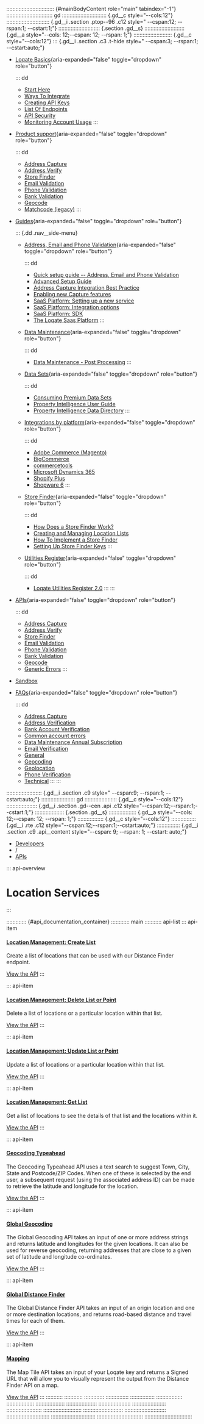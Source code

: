::::::::::::::::::::::::::::::: {#mainBodyContent role="main" tabindex="-1"}
:::::::::::::::::::::::::::::: gd
::::::::::::::::::::::::::::: {.gd__c style="--cols:12"}
:::::::::::::::::::::::::::: {.gd__i .section .ptop--96 .c12 style=" --cspan:12; --rspan:1; --cstart:1;"}
::::::::::::::::::::::::::: {.section .gd__s}
:::::::::::::::::::::::::: {.gd__a style="--cols: 12;--cspan: 12; --rspan: 1;"}
::::::::::::::::::::::::: {.gd__c style="--cols:12"}
::: {.gd__i .section .c3 .t-hide style=" --cspan:3; --rspan:1; --cstart:auto;"}
- [Loqate Basics](#){aria-expanded="false" toggle="dropdown"
  role="button"}

  ::: dd
  - [Start Here](/developers/getting-started/)
  - [Ways To Integrate](/developers/getting-started/ways-to-integrate/)
  - [Creating API Keys](/developers/getting-started/creating-api-keys/)
  - [List Of Endpoints](/developers/getting-started/list-of-endpoints/)
  - [API Security](/developers/getting-started/api-security/)
  - [Monitoring Account
    Usage](/developers/getting-started/monitoring-account-usage/)
  :::
- [Product support](#){aria-expanded="false" toggle="dropdown"
  role="button"}

  ::: dd
  - [Address Capture](/developers/address-capture/)
  - [Address Verify](/developers/address-verify/)
  - [Store Finder](/developers/store-finder/)
  - [Email Validation](/developers/email-validation/)
  - [Phone Validation](/developers/phone-verification/)
  - [Bank Validation](/developers/bank-verification/)
  - [Geocode](/developers/geocode/)
  - [Matchcode (legacy)](/developers/matchcode/)
  :::
- [Guides](#){aria-expanded="false" toggle="dropdown" role="button"}

  ::: {.dd .nav__side-menu}
  - [Address, Email and Phone Validation](#){aria-expanded="false"
    toggle="dropdown" role="button"}

    ::: dd
    - [Quick setup guide -- Address, Email and Phone
      Validation](/developers/guides/quick/)
    - [Advanced Setup Guide](/developers/guides/advanced-setup-guide/)
    - [Address Capture Integration Best
      Practice](/developers/guides/address-capture-integration-best-practice/)
    - [Enabling new Capture
      features](/developers/guides/enabling-new-capture-features/)
    - [SaaS Platform: Setting up a new
      service](/developers/guides/saas-platform-setting-up/)
    - [SaaS Platform: Integration
      options](/developers/guides/saas-platform-integration-options/)
    - [SaaS Platform: SDK](/developers/guides/saas-platform-sdk/)
    - [The Loqate Saas
      Platform](/developers/guides/the-loqate-saas-platform/)
    :::
  - [Data Maintenance](#){aria-expanded="false" toggle="dropdown"
    role="button"}

    ::: dd
    - [Data Maintenance - Post
      Processing](/developers/guides/data-maintenance-post-processing/)
    :::
  - [Data Sets](#){aria-expanded="false" toggle="dropdown"
    role="button"}

    ::: dd
    - [Consuming Premium Data
      Sets](/developers/guides/consuming-premium-data-sets/)
    - [Property Intelligence User
      Guide](/developers/guides/property-intelligence-user-guide/)
    - [Property Intelligence Data
      Directory](/developers/guides/property-intelligence-data-directory/)
    :::
  - [Integrations by platform](#){aria-expanded="false"
    toggle="dropdown" role="button"}

    ::: dd
    - [Adobe Commerce
      (Magento)](/developers/guides/adobe-commerce-magento-integration-guide/)
    - [BigCommerce](/developers/guides/bigcommerce/)
    - [commercetools](/developers/guides/commercetools-integration/)
    - [Microsoft Dynamics
      365](/developers/guides/loqate-for-microsoft-dynamics-365/)
    - [Shopify
      Plus](/developers/guides/the-loqate-shopify-integration-guide/)
    - [Shopware
      6](/developers/guides/loqate-plugin-for-shopware-6-configuration-guide/)
    :::
  - [Store Finder](#){aria-expanded="false" toggle="dropdown"
    role="button"}

    ::: dd
    - [How Does a Store Finder
      Work?](/developers/guides/how-does-a-store-finder-work/)
    - [Creating and Managing Location
      Lists](/developers/guides/creating-and-managing-location-lists/)
    - [How To Implement a Store
      Finder](/developers/guides/how-to-implement-a-store-finder/)
    - [Setting Up Store Finder
      Keys](/developers/guides/setting-up-store-finder-keys/)
    :::
  - [Utilities Register](#){aria-expanded="false" toggle="dropdown"
    role="button"}

    ::: dd
    - [Loqate Utilities Register
      2.0](/developers/guides/loqate-utilities-register/)
    :::
  :::
- [APIs](/developers/api/){aria-expanded="false" toggle="dropdown"
  role="button"}

  ::: dd
  - [Address Capture](/developers/api/capture/)
  - [Address Verify](/developers/api/cleanseplus/)
  - [Store Finder](/developers/apis/location-services/)
  - [Email Validation](/developers/api/emailvalidation/)
  - [Phone Validation](/developers/api/phonenumbervalidation/)
  - [Bank Validation](/developers/api/bankaccountvalidation/)
  - [Geocode](/developers/api/distancesanddirections/)
  - [Generic Errors](/developers/api/generic-errors/)
  :::
- [Sandbox](/developers/sandbox/)
- [FAQs](#){aria-expanded="false" toggle="dropdown" role="button"}

  ::: dd
  - [Address Capture](/developers/faqs/Address-Capture)
  - [Address Verification](/developers/faqs/Address-Verification)
  - [Bank Account
    Verification](/developers/faqs/Bank-Account-Verification)
  - [Common account errors](/developers/faqs/Common-account-errors)
  - [Data Maintenance Annual
    Subscription](/developers/faqs/Data-Maintenance-Annual-Subscription)
  - [Email Verification](/developers/faqs/Email-Verification)
  - [General](/developers/faqs/General)
  - [Geocoding](/developers/faqs/Geocoding)
  - [Geolocation](/developers/faqs/Geolocation)
  - [Phone Verification](/developers/faqs/Phone-Verification)
  - [Technical](/developers/faqs/Technical)
  :::
:::

::::::::::::::::::::::: {.gd__i .section .c9 style=" --cspan:9; --rspan:1; --cstart:auto;"}
:::::::::::::::::::::: gd
::::::::::::::::::::: {.gd__c style="--cols:12"}
:::::::::::::::::::: {.gd__i .section .gd--cen .api .c12 style="--cspan:12;--rspan:1;--cstart:1;"}
::::::::::::::::::: {.section .gd__s}
:::::::::::::::::: {.gd__a style="--cols: 12;--cspan: 12; --rspan: 1;"}
::::::::::::::::: {.gd__c style="--cols:12"}
:::::::::::::::: {.gd__i .rte .c12 style="--cspan:12;--rspan:1;--cstart:auto;"}
::::::::::::::: {.gd__i .section .c9 .api__content style="--cspan: 9; --rspan: 1; --cstart: auto;"}
- [Developers](/developers/)
- /
- [APIs](/developers/api/)

::: api-overview
# Location Services
:::

::::::::::::: {#api_documentation_container}
:::::::::::: main
::::::::::: api-list
::: api-item
#### [Location Management: Create List](/developers/apis/location-services/location-management-create-list/)

Create a list of locations that can be used with our Distance Finder
endpoint.

[View the
API](/developers/apis/location-services/location-management-create-list/)
:::

::: api-item
#### [Location Management: Delete List or Point](/developers/apis/location-services/location-management-delete-list-or-point/)

Delete a list of locations or a particular location within that list.

[View the
API](/developers/apis/location-services/location-management-delete-list-or-point/)
:::

::: api-item
#### [Location Management: Update List or Point](/developers/apis/location-services/location-management-update-list-or-point/)

Update a list of locations or a particular location within that list.

[View the
API](/developers/apis/location-services/location-management-update-list-or-point/)
:::

::: api-item
#### [Location Management: Get List](/developers/apis/location-services/location-management-get-list/)

Get a list of locations to see the details of that list and the
locations within it.

[View the
API](/developers/apis/location-services/location-management-get-list/)
:::

::: api-item
#### [Geocoding Typeahead](/developers/apis/location-services/geocoding-typeahead/)

The Geocoding Typeahead API uses a text search to suggest Town, City,
State and Postcode/ZIP Codes. When one of these is selected by the end
user, a subsequent request (using the associated address ID) can be made
to retrieve the latitude and longitude for the location.

[View the API](/developers/apis/location-services/geocoding-typeahead/)
:::

::: api-item
#### [Global Geocoding](/developers/apis/location-services/global-geocoding/)

The Global Geocoding API takes an input of one or more address strings
and returns latitude and longitudes for the given locations. It can also
be used for reverse geocoding, returning addresses that are close to a
given set of latitude and longitude co-ordinates.

[View the API](/developers/apis/location-services/global-geocoding/)
:::

::: api-item
#### [Global Distance Finder](/developers/apis/location-services/global-distance-finder/)

The Global Distance Finder API takes an input of an origin location and
one or more destination locations, and returns road-based distance and
travel times for each of them.

[View the
API](/developers/apis/location-services/global-distance-finder/)
:::

::: api-item
#### [Mapping](/developers/apis/location-services/map-tile-api/)

The Map Tile API takes an input of your Loqate key and returns a Signed
URL that will allow you to visually represent the output from the
Distance Finder API on a map.

[View the API](/developers/apis/location-services/map-tile-api/)
:::
:::::::::::
::::::::::::
:::::::::::::
:::::::::::::::
::::::::::::::::
:::::::::::::::::
::::::::::::::::::
:::::::::::::::::::
::::::::::::::::::::
:::::::::::::::::::::
::::::::::::::::::::::
:::::::::::::::::::::::
:::::::::::::::::::::::::
::::::::::::::::::::::::::
:::::::::::::::::::::::::::
::::::::::::::::::::::::::::
:::::::::::::::::::::::::::::
::::::::::::::::::::::::::::::
:::::::::::::::::::::::::::::::
